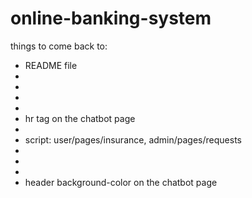 # online-banking-system

things to come back to:
- README file
- 
- 
- 
- 
- hr tag on the chatbot page
- 
- script: user/pages/insurance, admin/pages/requests
- 
- 
- 
- header background-color on the chatbot page